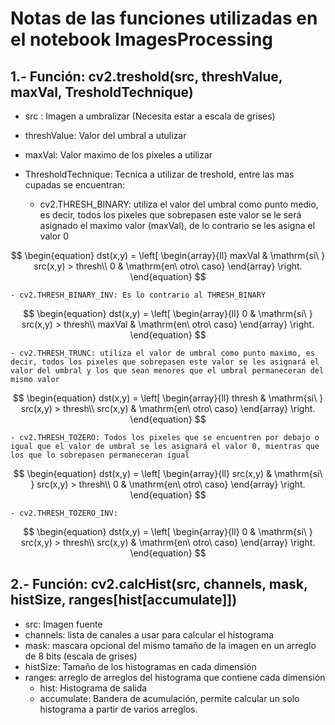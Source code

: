 # Notas de las funciones utilizadas en el notebook ImagesProcessing 

##  1.- Función: cv2.treshold(src, threshValue, maxVal, TresholdTechnique)

- src : Imagen a umbralizar (Necesita estar a escala de grises)

- threshValue: Valor del umbral a utulizar

- maxVal: Valor maximo de los pixeles a utilizar

- ThresholdTechnique: Tecnica a utilizar de treshold, entre las mas cupadas se encuentran:
	- cv2.THRESH_BINARY: utiliza el valor del umbral como punto medio, es decir, todos los pixeles que sobrepasen este valor se le será asignado el maximo valor (maxVal), de lo contrario se les asigna el valor 0 
	
$$
\begin{equation}    
	dst(x,y) = \left[        
	\begin{array}{ll}           
		maxVal  &   \mathrm{si\ } src(x,y) > thresh\\            			
		0   & \mathrm{en\ otro\ caso}        
	\end{array}    
	\right.
\end{equation}
$$
	
	- cv2.THRESH_BINARY_INV: Es lo contrario al THRESH_BINARY
$$
\begin{equation}    
dst(x,y) = \left[        
\begin{array}{ll}           
	0  &   \mathrm{si\ } src(x,y) > thresh\\            			
	maxVal   & \mathrm{en\ otro\ caso}        
	\end{array}    
	\right.
\end{equation}
$$
	  
	- cv2.THRESH_TRUNC: utiliza el valor de umbral como punto maximo, es decir, todos los pixeles que sobrepasen este valor se les asignará el valor del umbral y los que sean menores que el umbral permaneceran del mismo valor
$$
\begin{equation}    
dst(x,y) = \left[        
\begin{array}{ll}           
		thresh  &   \mathrm{si\ } src(x,y) > thresh\\   			
		src(x,y)   & \mathrm{en\ otro\ caso}        
	\end{array}    
	\right.
\end{equation}
$$
	
	- cv2.THRESH_TOZERO: Todos los pixeles que se encuentren por debajo o igual que el valor de umbral se les asignará el valor 0, mientras que los que lo sobrepasen permaneceran igual
$$
\begin{equation}    
dst(x,y) = \left[        
\begin{array}{ll}           
	src(x,y)  &   \mathrm{si\ } src(x,y) > thresh\\   			
	0   	  &   \mathrm{en\ otro\ caso}        
	\end{array}    
	\right.
\end{equation}
$$
	  
	- cv2.THRESH_TOZERO_INV: 


$$
\begin{equation}    
	dst(x,y) = \left[        
	\begin{array}{ll}           
    	0  			  &   \mathrm{si\ } src(x,y) > thresh\\ 
        src(x,y)	  &   \mathrm{en\ otro\ caso}        
    \end{array}    
    \right.
\end{equation}
$$

## 2.- Función: cv2.calcHist(src, channels, mask, histSize, ranges[hist[accumulate]])

- src: Imagen fuente
- channels: lista de canales a usar para calcular el histograma
- mask: mascara opcional del mismo tamaño de la imagen en un arreglo de 8 bits (escala de grises)
- histSize: Tamaño de los histogramas en cada dimensión
- ranges:  arreglo de arreglos del histograma que contiene cada dimensión
  - hist: Histograma de salida
  - accumulate: Bandera de acumulación, permite calcular un solo histograma a partir de varios arreglos.

 